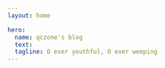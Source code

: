 ```yaml
---
layout: home

hero:
  name: qczone's blog
  text: 
  tagline: O ever youthful, O ever weeping
---
```

